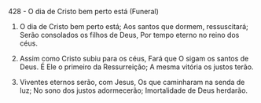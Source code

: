 428 - O dia de Cristo bem perto está (Funeral)

1. O dia de Cristo bem perto está;
   Aos santos que dormem, ressuscitará;
   Serão consolados os filhos de Deus,
   Por tempo eterno no reino dos céus.

2. Assim como Cristo subiu para os céus,
   Fará que O sigam os santos de Deus.
   É Ele o primeiro da Ressurreição;
   A mesma vitória os justos terão.

3. Viventes eternos serão, com Jesus,
   Os que caminharam na senda de luz;
   No sono dos justos adormecerão;
   Imortalidade de Deus herdarão.
